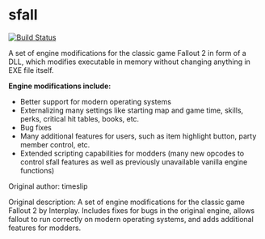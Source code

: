# sfall
[![Build Status](https://travis-ci.org/BGforgeNet/sfall.svg?branch=better-docs)](https://travis-ci.org/BGforgeNet/sfall)

A set of engine modifications for the classic game Fallout 2 in form of a DLL, which modifies executable in memory without changing anything in EXE file itself.

**Engine modifications include:**
- Better support for modern operating systems
- Externalizing many settings like starting map and game time, skills, perks, critical hit tables, books, etc.
- Bug fixes
- Many additional features for users, such as item highlight button, party member control, etc.
- Extended scripting capabilities for modders (many new opcodes to control sfall features as well as previously unavailable vanilla engine functions)


Original author: timeslip

Original description: A set of engine modifications for the classic game Fallout 2 by Interplay. Includes fixes for bugs in the original engine, allows fallout to run correctly on modern operating systems, and adds additional features for modders.

